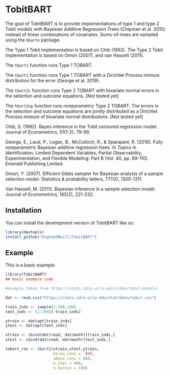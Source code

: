 
# TobitBART

<!-- badges: start -->
<!-- badges: end -->

The goal of TobitBART is to provide implementations of type 1 and type 2 Tobit models with Bayesian Additive Regression Trees (Chipman et al. 2010) instead of linear combinations of covariates. Sums-of-trees are sampled using the ``dbarts`` package.

The Type 1 Tobit implementaiton is based on Chib (1992). The Type 2 Tobit implementaiton is based on Omori (2007), and van Hasselt (2011).


The `tbart1` function runs Type 1 TOBART.

The `tbart1` function runs Type 1 TOBART with a Dirichlet Process mixture distribution for the error (George et al. 2019).

The `tbart2c` function runs Type 2 TOBART with bivariate normal errors in the selection and outcome equations. [Not tested yet]

The `tbart2np` function runs nonparametric Type 2 TOBART. The errors in the selection and outcome equations are jointly distributed as a Dirichlet Process mixture of bivariate normal distributions. [Not tested yet]




Chib, S. (1992). Bayes inference in the Tobit censored regression model. Journal of Econometrics, 51(1-2), 79-99.

George, E., Laud, P., Logan, B., McCulloch, R., & Sparapani, R. (2019). Fully nonparametric Bayesian additive regression trees. In Topics in Identification, Limited Dependent Variables, Partial Observability, Experimentation, and Flexible Modeling: Part B (Vol. 40, pp. 89-110). Emerald Publishing Limited.

Omori, Y. (2007). Efficient Gibbs sampler for Bayesian analysis of a sample selection model. Statistics & probability letters, 77(12), 1300-1311.

Van Hasselt, M. (2011). Bayesian inference in a sample selection model. Journal of Econometrics, 165(2), 221-232.




## Installation

You can install the development version of TobitBART like so:

``` r
library(devtools)
install_github("EoghanONeill/TobitBART")
```

## Example

This is a basic example:

``` r
library(TobitBART)
## basic example code

#example taken from https://stats.idre.ucla.edu/r/dae/tobit-models/

dat <- read.csv("https://stats.idre.ucla.edu/stat/data/tobit.csv")

train_inds <- sample(1:200,190)
test_inds <- (1:200)[-train_inds]

ytrain <- dat$apt[train_inds]
ytest <- dat$apt[test_inds]

xtrain <- cbind(dat$read, dat$math)[train_inds,]
xtest <- cbind(dat$read, dat$math)[test_inds,]

tobart_res <- tbart1(xtrain,xtest,ytrain,
                     below_cens = -Inf,
                     above_cens = 800,
                     n.iter = 400,
                     n.burnin = 100)


```


